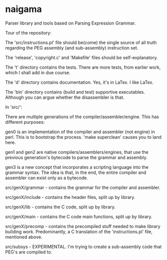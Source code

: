 # naigama
Parser library and tools based on Parsing Expression Grammar.

Tour of the repository:

The 'src/instructions.pl' file should be(come) the single source of all
truth regarding the PEG assembly (and sub-assembly) instruction set.

The 'release', 'copyright.c' and 'Makefile' files should be
self-explanatory.

The 't' directory contains the tests. There are more tests, from earlier
work, which I shall add in due course.

The 'd' directory contains documentation. Yes, it's in LaTex. I like LaTex.

The 'bin' directory contains (build and test) supportive executables.
Although you can argue whether the disassembler is that.

In 'src/':

There are multiple generations of the compiler/assembler/engine.
This has different purposes:

gen0 is an implementation of the compiler and assembler (not engine)
in perl. This is to bootstrap the process. 'make superclean' causes you
to land here.

gen1 and gen2 are native compilers/assemblers/engines, that use the
previous generation's bytecode to parse the grammar and assembly.

gen3 is a new concept that incorporates a scripting language into the
grammar syntax. The idea is that, in the end, the entire compiler and
assembler can exist only as a bytecode.

src/genX/grammar  - contains the grammar for the compiler and assembler.

src/genX/include  - contains the header files, split up by library.

src/genX/lib      - contains the C code, split up by library.

src/genX/main     - contains the C code main functions, split up by library.

src/genX/precomp  - contains the precompiled stuff needed to make library
                    building work. Predominantly, a C translation of the
                    'instructions.pl' file, mentioned above.

src/subsys - EXPERIMENTAL. I'm trying to create a sub-assembly code
             that PEG's are compiled to.
